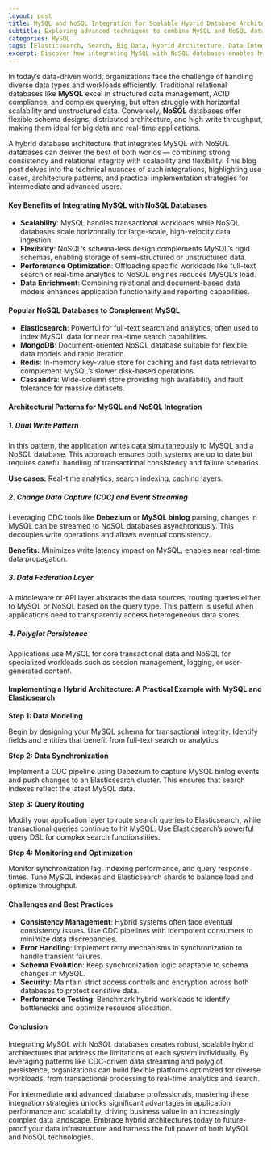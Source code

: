 ```yaml
---
layout: post
title: MySQL and NoSQL Integration for Scalable Hybrid Database Architectures
subtitle: Exploring advanced techniques to combine MySQL and NoSQL databases for optimized performance and scalability
categories: MySQL
tags: [Elasticsearch, Search, Big Data, Hybrid Architecture, Data Integration, Database Scalability, NoSQL, MySQL]
excerpt: Discover how integrating MySQL with NoSQL databases enables hybrid architectures that leverage the strengths of both technologies for enhanced scalability and performance.
---
```

In today’s data-driven world, organizations face the challenge of handling diverse data types and workloads efficiently. Traditional relational databases like **MySQL** excel in structured data management, ACID compliance, and complex querying, but often struggle with horizontal scalability and unstructured data. Conversely, **NoSQL** databases offer flexible schema designs, distributed architecture, and high write throughput, making them ideal for big data and real-time applications.

A hybrid database architecture that integrates MySQL with NoSQL databases can deliver the best of both worlds — combining strong consistency and relational integrity with scalability and flexibility. This blog post delves into the technical nuances of such integrations, highlighting use cases, architecture patterns, and practical implementation strategies for intermediate and advanced users.

#### Key Benefits of Integrating MySQL with NoSQL Databases

- **Scalability**: MySQL handles transactional workloads while NoSQL databases scale horizontally for large-scale, high-velocity data ingestion.
- **Flexibility**: NoSQL’s schema-less design complements MySQL’s rigid schemas, enabling storage of semi-structured or unstructured data.
- **Performance Optimization**: Offloading specific workloads like full-text search or real-time analytics to NoSQL engines reduces MySQL’s load.
- **Data Enrichment**: Combining relational and document-based data models enhances application functionality and reporting capabilities.

#### Popular NoSQL Databases to Complement MySQL

- **Elasticsearch**: Powerful for full-text search and analytics, often used to index MySQL data for near real-time search capabilities.
- **MongoDB**: Document-oriented NoSQL database suitable for flexible data models and rapid iteration.
- **Redis**: In-memory key-value store for caching and fast data retrieval to complement MySQL’s slower disk-based operations.
- **Cassandra**: Wide-column store providing high availability and fault tolerance for massive datasets.

#### Architectural Patterns for MySQL and NoSQL Integration

##### 1. **Dual Write Pattern**

In this pattern, the application writes data simultaneously to MySQL and a NoSQL database. This approach ensures both systems are up to date but requires careful handling of transactional consistency and failure scenarios.

**Use cases:** Real-time analytics, search indexing, caching layers.

##### 2. **Change Data Capture (CDC) and Event Streaming**

Leveraging CDC tools like **Debezium** or **MySQL binlog** parsing, changes in MySQL can be streamed to NoSQL databases asynchronously. This decouples write operations and allows eventual consistency.

**Benefits:** Minimizes write latency impact on MySQL, enables near real-time data propagation.

##### 3. **Data Federation Layer**

A middleware or API layer abstracts the data sources, routing queries either to MySQL or NoSQL based on the query type. This pattern is useful when applications need to transparently access heterogeneous data stores.

##### 4. **Polyglot Persistence**

Applications use MySQL for core transactional data and NoSQL for specialized workloads such as session management, logging, or user-generated content.

#### Implementing a Hybrid Architecture: A Practical Example with MySQL and Elasticsearch

**Step 1: Data Modeling**

Begin by designing your MySQL schema for transactional integrity. Identify fields and entities that benefit from full-text search or analytics.

**Step 2: Data Synchronization**

Implement a CDC pipeline using Debezium to capture MySQL binlog events and push changes to an Elasticsearch cluster. This ensures that search indexes reflect the latest MySQL data.

**Step 3: Query Routing**

Modify your application layer to route search queries to Elasticsearch, while transactional queries continue to hit MySQL. Use Elasticsearch’s powerful query DSL for complex search functionalities.

**Step 4: Monitoring and Optimization**

Monitor synchronization lag, indexing performance, and query response times. Tune MySQL indexes and Elasticsearch shards to balance load and optimize throughput.

#### Challenges and Best Practices

- **Consistency Management**: Hybrid systems often face eventual consistency issues. Use CDC pipelines with idempotent consumers to minimize data discrepancies.
- **Error Handling**: Implement retry mechanisms in synchronization to handle transient failures.
- **Schema Evolution**: Keep synchronization logic adaptable to schema changes in MySQL.
- **Security**: Maintain strict access controls and encryption across both databases to protect sensitive data.
- **Performance Testing**: Benchmark hybrid workloads to identify bottlenecks and optimize resource allocation.

#### Conclusion

Integrating MySQL with NoSQL databases creates robust, scalable hybrid architectures that address the limitations of each system individually. By leveraging patterns like CDC-driven data streaming and polyglot persistence, organizations can build flexible platforms optimized for diverse workloads, from transactional processing to real-time analytics and search.

For intermediate and advanced database professionals, mastering these integration strategies unlocks significant advantages in application performance and scalability, driving business value in an increasingly complex data landscape. Embrace hybrid architectures today to future-proof your data infrastructure and harness the full power of both MySQL and NoSQL technologies.
